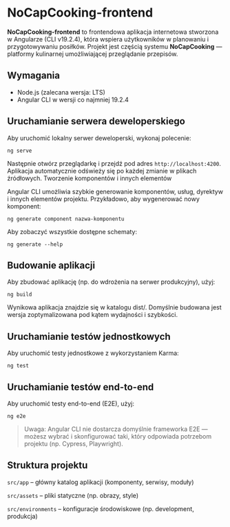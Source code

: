 # NoCapCooking-frontend

**NoCapCooking-frontend** to frontendowa aplikacja internetowa stworzona w Angularze (CLI v19.2.4), która wspiera użytkowników w planowaniu i przygotowywaniu posiłków. Projekt jest częścią systemu **NoCapCooking** — platformy kulinarnej umożliwiającej przeglądanie przepisów.

## Wymagania

- Node.js (zalecana wersja: LTS)
- Angular CLI w wersji co najmniej 19.2.4

## Uruchamianie serwera deweloperskiego

Aby uruchomić lokalny serwer deweloperski, wykonaj polecenie:

```
ng serve
```
Następnie otwórz przeglądarkę i przejdź pod adres ```http://localhost:4200```. Aplikacja automatycznie odświeży się po każdej zmianie w plikach źródłowych.
Tworzenie komponentów i innych elementów

Angular CLI umożliwia szybkie generowanie komponentów, usług, dyrektyw i innych elementów projektu. Przykładowo, aby wygenerować nowy komponent:

```ng generate component nazwa-komponentu```

Aby zobaczyć wszystkie dostępne schematy:

```ng generate --help```

## Budowanie aplikacji

Aby zbudować aplikację (np. do wdrożenia na serwer produkcyjny), użyj:

```ng build```

Wynikowa aplikacja znajdzie się w katalogu dist/. Domyślnie budowana jest wersja zoptymalizowana pod kątem wydajności i szybkości.

## Uruchamianie testów jednostkowych

Aby uruchomić testy jednostkowe z wykorzystaniem Karma:

```ng test```

## Uruchamianie testów end-to-end

Aby uruchomić testy end-to-end (E2E), użyj:

```ng e2e```

> Uwaga: Angular CLI nie dostarcza domyślnie frameworka E2E — możesz wybrać i skonfigurować taki, który odpowiada potrzebom projektu (np. Cypress, Playwright).

## Struktura projektu

```src/app``` – główny katalog aplikacji (komponenty, serwisy, moduły)

```src/assets``` – pliki statyczne (np. obrazy, style)

```src/environments``` – konfiguracje środowiskowe (np. development, produkcja)
